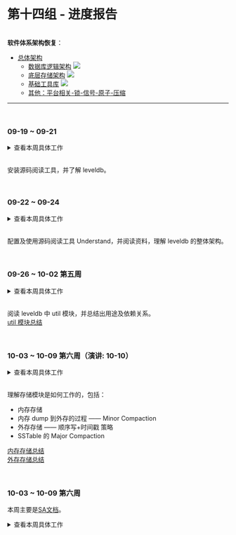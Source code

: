 # 第十四组 - 进度报告

&nbsp;   
**软件体系架构恢复**：

- [总体架构](https://github.com/rsy56640/read_and_analyse_levelDB/blob/master/doc/%E8%BD%AF%E4%BB%B6%E4%BD%93%E7%B3%BB%E7%BB%93%E6%9E%84.md)
  - [数据库逻辑架构](https://github.com/rsy56640/read_and_analyse_levelDB/blob/master/architecture/DB/README.md) ![](https://img.shields.io/badge/leveldb--db-25%25-orange.svg)
  - [底层存储架构](https://github.com/rsy56640/read_and_analyse_levelDB/blob/master/architecture/SSTable/README.md) ![](https://img.shields.io/badge/leveldb--table-70%25-yellow.svg)
  - [基础工具库](https://github.com/rsy56640/read_and_analyse_levelDB/blob/master/architecture/util/README.md) ![](https://img.shields.io/badge/leveldb--util-70%25-blue.svg)
  - [其他：平台相关-锁-信号-原子-压缩](https://github.com/rsy56640/read_and_analyse_levelDB/blob/master/architecture/%E5%B9%B3%E5%8F%B0%E7%9B%B8%E5%85%B3-%E9%94%81-%E4%BF%A1%E5%8F%B7-%E5%8E%9F%E5%AD%90-%E5%8E%8B%E7%BC%A9/README.md) 

-----


&nbsp;   
### 09-19 ~ 09-21

<details><summary>查看本周具体工作</summary>

全组成员安装 understand 源码阅读软件，阅读 [文档格式说明](https://github.com/rsy56640/read_and_analyse_levelDB/blob/master/doc/%E6%96%87%E6%A1%A3%E6%A0%BC%E5%BC%8F%E8%AF%B4%E6%98%8E.md)    
阅读 [参考资料](https://github.com/rsy56640/read_and_analyse_levelDB/blob/master/reference/README.md)，了解 `leveldb` 的大概结构。   

</details>
&nbsp;   

安装源码阅读工具，并了解 leveldb。


&nbsp;   
### 09-22 ~ 09-24

<details><summary>查看本周具体工作</summary>

因为是第一次，又是中秋节，就少布置一些任务。   

1. 阅读 [这篇文档](https://github.com/rsy56640/read_and_analyse_levelDB/blob/master/doc/Understand%E9%85%8D%E7%BD%AE%E5%8F%8A%E4%BD%BF%E7%94%A8/README.md)，配置及使用 understand.
2. 阅读下面4篇文章，了解 `leveldb` 的整体构架。

<a></a>

- [LevelDB 源码分析：主体结构](http://cighao.com/2016/08/14/leveldb-source-analysis-02-structure/)  
- [LevelDB实现总结](http://morefreeze.github.io/2016/05/LevelDB-Summarize.html)
- [我的leveldb总结](https://blog.csdn.net/poi7777/article/details/49124491)
- [LevelDB详解](https://blog.csdn.net/linuxheik/article/details/52768223)

</details>
&nbsp;   

配置及使用源码阅读工具 Understand，并阅读资料，理解 leveldb 的整体架构。


&nbsp;   
### 09-26 ~ 10-02 第五周

<details><summary>查看本周具体工作</summary>

从一些基础工具库开始读起。

- [Status]()：杜致
  - `util/status.cc`, `include/leveldb/status.h`, 文档放置于 "DB" 文件夹下
  - 可参考：
      - [leveldb源码分析之Status](http://luodw.cc/2015/10/15/leveldb-03/)
  - 总结：返回状态，封装了错误号和错误信息，统一进行处理
- [Options, Env]()：季宇恒
  - `util/options.cc`, `include/leveldb/options.h`, `util/env.cc`, `include/leveldb/env.h`, 文档名叫 "Options.md" 和 "Env.md"
  - 指导：抽象了整个 db 的环境与配置选项，主要搞清楚接口与参数的说明
  - 可参考：
      - [leveldb](https://dirtysalt.github.io/html/leveldb.html)
      - [文件系统及Env-leveldb源码剖析(5)](http://www.pandademo.com/2016/03/file-system-and-env-leveldb-source-dissect-5/)
  - 总结：
- [Comparator]()：毛凯
  - `util/comparator.cc`, `include/leveldb/comparator.h`, `db/dbformat.h`, `db/dbformat.cc`
  - 指导：`Comparator` 下主要有两种实现：`BytewiseComparatorImpl`, `InternalKeyComparator`，区分两者的 **功能**，以及 **分别在什么情况下使用**
  - 总结：
- [ParsedInternalKey, InternalKey, LookupKey](https://github.com/rsy56640/read_and_analyse_levelDB/blob/master/architecture/DB/dbformat_key-2018-10-01-ss.md)：苏胜
  - `db/dbformat.h`, `db/dbformat.cc`, 文档名叫 "dbformat_key - 2018-10-01 - ssh.md", 文档放置于 "DB" 文件夹下
  - 指导：db 内部包装的 key 结构，需要阐释清楚 **具体结构**，**含义**，**用途** 以及 **依赖于key的操作**
  - 可参考：[leveldb实现解析 - 淘宝-核心系统研发-存储](https://github.com/rsy56640/read_and_analyse_levelDB/blob/master/reference/DB%20leveldb%E5%AE%9E%E7%8E%B0%E8%A7%A3%E6%9E%90.pdf)
  - 总结：对 key 的包装，内含 `user_key`, `SequenceNumber`, `ValueType`
- [Slice](https://github.com/rsy56640/read_and_analyse_levelDB/blob/master/architecture/DB/Slice%20-%202018-09-16%20-%20rsy.md)：任思远
  - `include/leveldb/slice.h`
  - 总结：为操作数据的方便，将数据和长度包装成 Slice 使用，直接操控指针避免不必要的数据拷贝。就是个简易的 **`string`**
- [Arena](https://github.com/rsy56640/read_and_analyse_levelDB/blob/master/architecture/util/Arena/arena%20-%202018-09-30%20-%20rsy.md)：任思远
  - `util/arena.h`, `util/arena.cc`
  - 总结：Arena 主要与 MemTable 关联使用，实际主要用于 SkipList 中的 Node 内存分配，统一 MemTable 的内存分配需求，减少内存分配的实际系统调用次数（尤其针对小块内存）
- [Coding](https://github.com/rsy56640/read_and_analyse_levelDB/blob/master/architecture/util/Coding/coding%20-%202018-09-06%20-%20rsy.md)：任思远
  - `util/coding.h`
  - 总结：用于压缩 int 所占的存储空间的一套编解码工具
- [Cache](https://github.com/rsy56640/read_and_analyse_levelDB/blob/master/architecture/util/LRU/cache%20-%202018-09-20%20-%20rsy.md)：任思远
  - `include/leveldb/cache.h`, `util/cache.cc`
  - 总结：在 TableCache 用于缓存 SSTable 的对应索引元数据
- [TableCache](https://github.com/rsy56640/read_and_analyse_levelDB/blob/master/architecture/DB/TableCache%20-%202018-09-30%20-%20rsy.md)：任思远
  - `db/table_cache.h`, `db/table_cache.cc`
  - 总结：`TableCache`缓存的是 sstable 的索引数据，k-v格式为 `file_number` - `TableAndFile`
- [Iterator](https://github.com/rsy56640/read_and_analyse_levelDB/blob/master/architecture/SSTable/Iterator%20-%202018-10-01%20-%20rsy.md)：任思远
  - `include/leveldb/iterator.h`, `table/iterator.cc`
  - 总结：leveldb 中对 key 的查找和遍历，上层统一使用 `Iterator` 的方式处理，屏蔽底层的处理，统一逻辑。 提供 `RegisterCleanup()` 可以在 `Iterator` 销毁时，做一些清理工作（比如释放 `Iterator` 持有句柄的引用）
- [WriteBatch](https://github.com/rsy56640/read_and_analyse_levelDB/blob/master/architecture/DB/WriteBatch%20-%202018-10-01%20-%20rsy.md)：任思远
  - `include/leveldb/write_batch.h`, `db/write_batch.cc`
  - 总结：leveldb 内部的一个批量写的结构，在 leveldb 为了提高插入和删除的效率，在其插入过程中都采用了批量集合相邻的多个具有相同同步设置的写请求以批量的方式进行写入。`WriteBatch` 是一个连续字节流的表示，是将所有的请求序列化称为连续的字节流
- ![](https://img.shields.io/badge/leveldb--table-1%25-lightgrey.svg) ![](https://img.shields.io/badge/leveldb--util-30%25-yellow.svg)

</details>
&nbsp;   

阅读 leveldb 中 util 模块，并总结出用途及依赖关系。   
[util 模块总结](https://github.com/rsy56640/read_and_analyse_levelDB/tree/master/architecture/util)


&nbsp;   
### 10-03 ~ 10-09 第六周（演讲: 10-10）

<details><summary>查看本周具体工作</summary>

这周看一些有趣的构件。

- [BloomFilter]()：毛凯
  - `util/bloom.cc`
  - 指导：布隆过滤器的**效果**，**缺点** 以及 **何时刷新**（我猜的，可能不）
  - 可参考：
      - [BloomFilter - 基本理论](https://www.jianshu.com/p/181f40047834)
      - [布隆过滤器的原理和实现](https://github.com/cpselvis/zhihu-crawler/wiki/%E5%B8%83%E9%9A%86%E8%BF%87%E6%BB%A4%E5%99%A8%E7%9A%84%E5%8E%9F%E7%90%86%E5%92%8C%E5%AE%9E%E7%8E%B0)
  - 总结：
- [Logging]()：季宇恒
  - `util/logging.h`, `util/logging.cc`
  - 可参考：
  - 总结：
- [skiplist]()：苏胜
  - `db/skiplist.h`, 放置于 `util/memtable` 文件夹下，这个给 **2周** 时间来看
  - 指导：跳表是工程中常见的数据结构，用于快速的kv查找，优点是比各种 BST（AVL，红黑树）易于实现，而且效率也高。主要思想是：如何在链表中维护 “某种结构” 以获得类似二分查找的性质
  - 可参考：
      - [leveldb源码分析之Skiplist](http://luodw.cc/2015/10/16/leveldb-05/)
      - [leveldb-handlebook](https://leveldb-handbook.readthedocs.io/zh/latest/memorydb.html#id2)
      - [leveldb](https://www.cnblogs.com/xueqiuqiu/tag/leveldb/)
      - [深夜学算法之SkipList：让链表飞](https://www.jianshu.com/p/fcd18946994e)
      - [leveldb(五)：SkipList跳表](https://blog.csdn.net/weixin_36145588/article/details/76393448)
- [FileNumber, FileName]()：杜致
  - `db/filename.h`, `db/filename.cc`, `db/dbformat.h`
  - 指导：
      - db 创建文件时会按照规则将 `FileNumber` 加上特定后缀作为文件名。 所以， 运行时只需要记录 `FileNumber`（uint64_t)即可定位到具体的文件路径，省掉了字符串的麻烦。 `FileNumber` 在 db 中全局递增
      - db 中的文件用文件名区分类型
  - 可参考：
      - [leveldb实现解析 - 淘宝-核心系统研发-存储](https://github.com/rsy56640/read_and_analyse_levelDB/blob/master/reference/DB%20leveldb%E5%AE%9E%E7%8E%B0%E8%A7%A3%E6%9E%90.pdf)
      - [LevelDB源码解析11.文件序号](https://zhuanlan.zhihu.com/p/35343043)
  - 总结：
- [BlockHandle, Footer](https://github.com/rsy56640/read_and_analyse_levelDB/blob/master/architecture/SSTable/BlockHandle%26Footer%20-%202018-10-03%20-%20rsy.md)：任思远
  - `table/format.h`, `table/format.cc`
  - 总结：
      - `BlockHandle` 封装了 `Block` 的元信息（位于 sstable 的 offset/size）
      -  `Footer` 用来存储 `meta index block` 与 `index block` 在 sstable 中的索引信息，另外尾部还会存储一个 `magic word`。落盘和读取时会调用相关接口
      - `ReadBlock()` 从随机文件里面读取 `Block` 出来，对于这个 `Block` 的位置的话由 `handle` 提供（注意每个 `Block` 后面还有 `crc` 和 `type`）
- [FilterPolicy](https://github.com/rsy56640/read_and_analyse_levelDB/blob/master/architecture/SSTable/FilterPolicy%20-%202018-10-03%20-%20rsy.md)：任思远
  - `include/leveldb/filter_policy.h`
  - 总结：上层用于查找 key，跳过一定没有出现 key 的 sstable
- [FilterBolck](https://github.com/rsy56640/read_and_analyse_levelDB/blob/master/architecture/SSTable/FilterBlock%20-%202018-10-03%20-%20rsy.md)：任思远
  - `table/filter_block.h`, `table/filter_block.cc`
  - 总结：`filter block` 就是 `meta block`，用来存储一些过滤器相关的数据。把要输出的结果按照想要的格式整理好，在内存中放置好。之后由 `log_writer` 写入文件(`BlockBuilder` 同理)。并且提供 `Reader` 来查找可能存在的 `key`
- [Block](https://github.com/rsy56640/read_and_analyse_levelDB/blob/master/architecture/SSTable/Block%20-%202018-10-02%20-%20rsy.md)：任思远
  - `table/block.h`, `table/block.cc`, `table/block_builder.h`, `table/block_builder.cc`
  - 总结：存储数据，通过 `BlockHandle` 获取 `Block`（offset 和 size），并封装了 `Block::Iter` 用于上层调用，由 `BlockBuilder` 创建
- [IteratorWrapper](https://github.com/rsy56640/read_and_analyse_levelDB/blob/master/architecture/SSTable/Iterator_Wrapper%20-%202018-10-03%20-%20rsy.md)：任思远
  - `table/iterator_wrapper.h`
  - 总结：缓存了 `valid`, `key`，并管理 iter 资源
- [TwolevelIterator](https://github.com/rsy56640/read_and_analyse_levelDB/blob/master/architecture/SSTable/TwoLevelIterator%20-%202018-10-03%20-%20rsy.md)：任思远
  - `table/two_level_iterator.h`, `table/two_level_iterator.cc`
  - 总结：将对 `Table` 的遍历封装，对外展现如同线性遍历。
- [Builder](https://github.com/rsy56640/read_and_analyse_levelDB/blob/master/architecture/DB/Builder%20-%202018-10-03%20-%20rsy.md)：任思远
  - `db/builder.h`, `db/builder.cc`
  - 总结：`BuildTable()`：为 level-0 创建 `Table`，并把 metadata 存到 `FileMetaData* meta`
- [Memtable](https://github.com/rsy56640/read_and_analyse_levelDB/blob/master/architecture/DB/Memtable%20-%202018-10-04%20-%20rsy.md)：任思远
  - `db/memtable.h`, `db/memtable.cc`
  - 总结：存储 k-v 插入、删除的操作（并不真正删除，只打标记）并且将数据序列化，在写 level-0 时将 `iter` 传入 `BuildTable` 写入文件
- [Table]()：任思远
  - `include/leveldb/table.h`, `table/table.cc`, `table/table_builder.cc`, `include/leveldb/table_builder.h`
  - 总结：
      - `Table` 类主要完成 sstable 的读取逻辑
      - `TableBuilder` 类用于构建 sstable，将 `data block`, `filter block`, `meta index block`,  `index block`, `footer` 写入文件
- [Merge](https://github.com/rsy56640/read_and_analyse_levelDB/blob/master/architecture/SSTable/MergingIterator%20-%202018-10-05%20-%20rsy.md)：任思远
  - `table/merge.h`, `table/merge.cc`
  - 总结：多路 Iterator 归并称为一个 Iterator 进行遍历，用于 `DBImpl::NewInternalIterator()` 中收集所有 iterator（memtable, imm memtable, sstable）然后统一处理
- [Compaction](https://github.com/rsy56640/read_and_analyse_levelDB/blob/master/architecture/SSTable/Compaction%20-%202018-10-05%20-%20rsy.md)：任思远
  - `db/version_set.h`, `db/version_set.cc`
  - 总结：compaction 是执行 LSM-tree 中 merge 的过程
      - minor compaction 用于内存到外存的迁移过程
      - major compaction 用于 level 之间的迁移
- [LSM](https://github.com/rsy56640/read_and_analyse_levelDB/blob/master/architecture/SSTable/LSM%20-%202018-10-06%20-%20rsy.md)：任思远
  - 总结：放弃磁盘读性能来换取写的顺序性
- ![](https://img.shields.io/badge/leveldb--db-25%25-blue.svg) ![](https://img.shields.io/badge/leveldb--table-70%25-orange.svg) ![](https://img.shields.io/badge/leveldb--util-70%25-ff69b4.svg)

</details>
&nbsp;   

理解存储模块是如何工作的，包括：

- 内存存储
- 内存 dump 到外存的过程 —— Minor Compaction
- 外存存储 —— 顺序写+时间戳 策略
- SSTable 的 Major Compaction

[内存存储总结](https://github.com/rsy56640/read_and_analyse_levelDB/blob/master/architecture/DB/README.md)   
[外存存储总结](https://github.com/rsy56640/read_and_analyse_levelDB/blob/master/architecture/SSTable/README.md)   


&nbsp;   
### 10-03 ~ 10-09 第六周

本周主要是[SA文档]()。

<details><summary>查看本周具体工作</summary>

[SA文档](https://github.com/rsy56640/read_and_analyse_levelDB/blob/master/doc/SA.md)：

- 任思远：[Context View](https://github.com/rsy56640/read_and_analyse_levelDB/blob/master/doc/SA.md#Context_View), [Functional View](https://github.com/rsy56640/read_and_analyse_levelDB/blob/master/doc/SA.md#Functional_View), [Architecture](https://github.com/rsy56640/read_and_analyse_levelDB/blob/master/doc/SA.md#Architecture)
- 苏胜：[Evolution Perspective](https://github.com/rsy56640/read_and_analyse_levelDB/blob/master/doc/SA.md#Evolution_Perspective)
- 毛凯：[Technical Debt Analysis](https://github.com/rsy56640/read_and_analyse_levelDB/blob/master/doc/SA.md#7-technical-debt-analysis)
- 杜致：[Stakeholders](https://github.com/rsy56640/read_and_analyse_levelDB/blob/master/doc/SA.md#Stakeholders)
- 季宇恒：[Introduction](https://github.com/rsy56640/read_and_analyse_levelDB/blob/master/doc/SA.md#Introduction)


</details>
&nbsp;   

